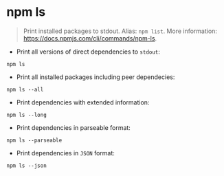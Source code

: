 # npm ls

> Print installed packages to stdout.
> Alias: `npm list`.
> More information: <https://docs.npmjs.com/cli/commands/npm-ls>.

- Print all versions of direct dependencies to `stdout`:

`npm ls`

- Print all installed packages including peer dependecies:

`npm ls --all`

- Print dependencies with extended information:

`npm ls --long`

- Print dependencies in parseable format:

`npm ls --parseable`

- Print dependencies in `JSON` format:

`npm ls --json`
